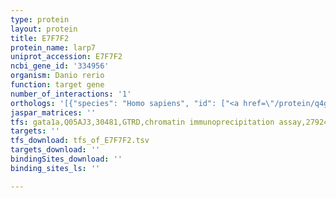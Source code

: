 ```yaml
---
type: protein
layout: protein
title: E7F7F2
protein_name: larp7
uniprot_accession: E7F7F2
ncbi_gene_id: '334956'
organism: Danio rerio
function: target gene
number_of_interactions: '1'
orthologs: '[{"species": "Homo sapiens", "id": ["<a href=\"/protein/q4g0j3\">Q4G0J3</a>"]}, {"species": "Mus musculus", "id": ["<a href=\"/protein/q05cl8\">Q05CL8</a>"]}, {"species": "Rattus norvegicus", "id": ["<a href=\"/protein/m0r7d1\">M0R7D1</a>"]}, {"species": "Drosophila melanogaster", "id": ["<a href=\"/protein/q9w362\">Q9W362</a>"]}]'
jaspar_matrices: ''
tfs: gata1a,Q05AJ3,30481,GTRD,chromatin immunoprecipitation assay,27924024%5Buid%5D,No
targets: ''
tfs_download: tfs_of_E7F7F2.tsv
targets_download: ''
bindingSites_download: ''
binding_sites_ls: ''

---
```

